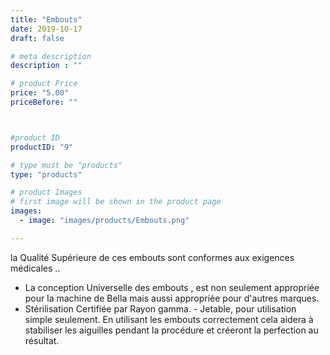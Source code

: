 ```yaml
---
title: "Embouts"
date: 2019-10-17
draft: false

# meta description
description : ""

# product Price
price: "5.00"
priceBefore: ""



#product ID
productID: "9"

# type must be "products"
type: "products"

# product Images
# first image will be shown in the product page
images:
  - image: "images/products/Embouts.png"

---
```


la Qualité Supérieure de ces embouts sont conformes  aux exigences médicales .. 
- La conception Universelle des embouts , est non seulement appropriée pour la machine de Bella mais aussi appropriée pour d'autres marques.
 - Stérilisation Certifiée par Rayon gamma. - Jetable, pour utilisation simple seulement.
En utilisant les embouts correctement  cela aidera à stabiliser les aiguilles pendant la procédure et créeront la perfection au résultat.
